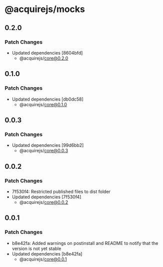 # @acquirejs/mocks

## 0.2.0

### Patch Changes

- Updated dependencies [8604bfd]
  - @acquirejs/core@0.2.0

## 0.1.0

### Patch Changes

- Updated dependencies [db0dc58]
  - @acquirejs/core@0.1.0

## 0.0.3

### Patch Changes

- Updated dependencies [99d6bb2]
  - @acquirejs/core@0.0.3

## 0.0.2

### Patch Changes

- 7f530f4: Restricted published files to dist folder
- Updated dependencies [7f530f4]
  - @acquirejs/core@0.0.2

## 0.0.1

### Patch Changes

- b8e42fa: Added warnings on postinstall and README to notify that the version is not yet stable
- Updated dependencies [b8e42fa]
  - @acquirejs/core@0.0.1
